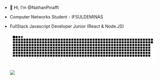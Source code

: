 - 👋 Hi, I’m @NathanPinaffi
- Computer Networks Student - IFSULDEMINAS
- FullStack Javascript Developer Junior (React & Node.JS)

  ![Snake animation](https://github.com/nathanpinaffi/nathanpinaffi/blob/output/github-contribution-grid-snake.svg)

  ![](https://github-readme-stats.vercel.app/api?username=Nathan-Pinaffi&show_icons=true&theme=tokyonight&border_radius=10px)
